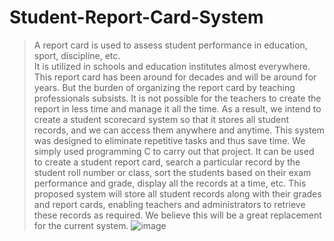 # Student-Report-Card-System  
> A report card is used to assess student performance in education, sport, discipline, etc.  
> It is utilized in schools and education institutes almost everywhere. 
> This report card has been around for decades and will be around for years. 
> But the burden of organizing the report card by teaching professionals subsists.
> It is not possible for the teachers to create the report in less time and manage it all the time.
> As a result, we intend to create a student scorecard system so that it stores all student records, and we can access them anywhere and anytime. 
> This system was designed to eliminate repetitive tasks and thus save time. 
> We simply used programming C to carry out that project.
> It can be used to create a student report card, search a particular record by the student roll number or class, sort the students based on their exam performance and grade, display all the records at a time, etc.
> This proposed system will store all student records along with their grades and report cards, enabling teachers and administrators to retrieve these records as required.
> We believe this will be a great replacement for the current system.
![image](https://user-images.githubusercontent.com/75073682/136704439-fa544961-d90c-4026-b763-9e7df450cec0.png)
